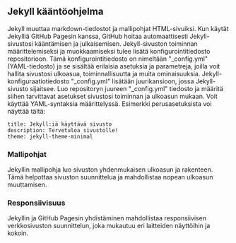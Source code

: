 ## Jekyll kääntöohjelma
Jekyll muuttaa markdown-tiedostot ja mallipohjat HTML-sivuiksi. Kun käytät Jekylliä GitHub Pagesin kanssa, GitHub hoitaa automaattisesti Jekyll-sivustosi kääntämisen ja julkaisemisen. Jekyll-sivuston toiminnan määrittelemiseksi ja muokkaamiseksi tulee lisätä konfigurointitiedosto repositorioon. Tämä konfigurointitiedosto on nimeltään "_config.yml" (YAML-tiedosto) ja se sisältää erilaisia asetuksia ja parametreja, joilla voit hallita sivustosi ulkoasua, toiminnallisuutta ja muita ominaisuuksia. Jekyll-konfiguraatiotiedosto "_config.yml" lisätään juurikansioon, jossa Jekyll-sivusto sijaitsee. Luo repositoryn juureen "_config.yml" tiedosto ja määritä siihen tarvittavat asetukset sivustosi toiminnan ja ulkoasun mukaan. Voit käyttää YAML-syntaksia määrittelyssä. Esimerkki perusasetuksista voi näyttää tältä:
~~~
title: Jekyll:iä käyttävä sivusto
description: Tervetuloa sivustolle!
theme: jekyll-theme-minimal
~~~

### Mallipohjat
Jekyllin mallipohja luo sivuston yhdenmukaisen ulkoasun ja rakenteen. Tämä helpottaa sivuston suunnittelua ja mahdollistaa nopean ulkoasun muuttamisen.

### Responsiivisuus
Jekyllin ja GitHub Pagesin yhdistäminen mahdollistaa responsiivisen verkkosivuston suunnittelun, joka mukautuu eri laitteiden näyttöihin ja kokoin.

